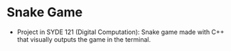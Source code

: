 # Snake Game
- Project in SYDE 121 (Digital Computation): Snake game made with C++ that visually outputs the game in the terminal.
